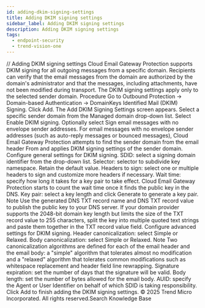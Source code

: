 ```yaml
---
id: adding-dkim-signing-settings
title: Adding DKIM signing settings
sidebar_label: Adding DKIM signing settings
description: Adding DKIM signing settings
tags:
  - endpoint-security
  - trend-vision-one
---
```


/*<![CDATA[*/ $('#title').html($('meta[name=map-description]').attr('content')); /*]]>*/ Adding DKIM signing settings Cloud Email Gateway Protection supports DKIM signing for all outgoing messages from a specific domain. Recipients can verify that the email messages from the domain are authorized by the domain's administrator and that the messages, including attachments, have not been modified during transport. The DKIM signing settings apply only to the selected sender domain. Procedure Go to Outbound Protection → Domain-based Authentication → DomainKeys Identified Mail (DKIM) Signing. Click Add. The Add DKIM Signing Settings screen appears. Select a specific sender domain from the Managed domain drop-down list. Select Enable DKIM signing. Optionally select Sign email messages with no envelope sender addresses. For email messages with no envelope sender addresses (such as auto-reply messages or bounced messages), Cloud Email Gateway Protection attempts to find the sender domain from the email header From and applies DKIM signing settings of the sender domain. Configure general settings for DKIM signing. SDID: select a signing domain identifier from the drop-down list. Selector: selector to subdivide key namespace. Retain the default value. Headers to sign: select one or multiple headers to sign and customize more headers if necessary. Wait time: specify how long it takes for a key pair to take effect. Cloud Email Gateway Protection starts to count the wait time once it finds the public key in the DNS. Key pair: select a key length and click Generate to generate a key pair. Note Use the generated DNS TXT record name and DNS TXT record value to publish the public key to your DNS server. If your domain provider supports the 2048-bit domain key length but limits the size of the TXT record value to 255 characters, split the key into multiple quoted text strings and paste them together in the TXT record value field. Configure advanced settings for DKIM signing. Header canonicalization: select Simple or Relaxed. Body canonicalization: select Simple or Relaxed. Note Two canonicalization algorithms are defined for each of the email header and the email body: a "simple" algorithm that tolerates almost no modification and a "relaxed" algorithm that tolerates common modifications such as whitespace replacement and header field line rewrapping. Signature expiration: set the number of days that the signature will be valid. Body length: set the number of bytes allowed for the email body. AUID: specify the Agent or User Identifier on behalf of which SDID is taking responsibility. Click Add to finish adding the DKIM signing settings. © 2025 Trend Micro Incorporated. All rights reserved.Search Knowledge Base